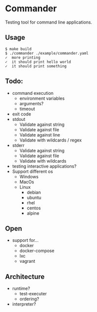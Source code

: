 # Commander

Testing tool for command line applications.

## Usage

```
$ make build
$ ./commander ./example/commander.yaml
✓  more printing
✓  it should print hello world
✓  it should print something
```

## Todo:
 - command execution
   - environment variables
   - arguments?
   - timeout
 - exit code
 - stdout
    - Validate against string
    - Validate against file
    - Validate against line
    - Validate with wildcards / regex
 - stderr
    - Validate against string
    - Validate against file
    - Validate with wildcards
 - testing interactive applications?
 - Support different os
   - Windows
   - MacOs
   - Linux
      - debian
      - ubuntu
      - rhel
      - centos
      - alpine
      
## Open

 - support for...
    - docker
    - docker-compose
    - lxc
    - vagrant

## Architecture

 - runtime?
     - test-executer
     - ordering?
 - interpreter?
